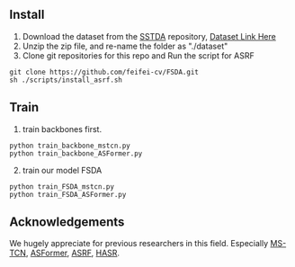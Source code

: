 
## Install
1. Download the dataset from the [SSTDA](https://github.com/cmhungsteve/SSTDA) repository, [Dataset Link Here](https://www.dropbox.com/s/kc1oyz79rr2znmh/Datasets.zip?dl=0)
2. Unzip the zip file, and re-name the folder as "./dataset"
3. Clone git repositories for this repo and Run the script for ASRF
```
git clone https://github.com/feifei-cv/FSDA.git
sh ./scripts/install_asrf.sh
```

## Train 
1. train backbones first.
```
python train_backbone_mstcn.py 
python train_backbone_ASFormer.py 
```

2. train our model FSDA
```
python train_FSDA_mstcn.py
python train_FSDA_ASFormer.py 
```   

## Acknowledgements
We hugely appreciate for previous researchers in this field. Especially [MS-TCN](https://github.com/yabufarha/ms-tcn), [ASFormer](https://github.com/ChinaYi/ASFormer), [ASRF](https://github.com/yiskw713/asrf),
[HASR](https://github.com/cotton-ahn/HASR_iccv2021).
